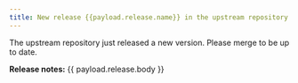 ```yaml
---
title: New release {{payload.release.name}} in the upstream repository {{ payload.repository.name }}.
---
```

The upstream repository just released a new version. Please merge to be up to date.

**Release notes:**
{{ payload.release.body }}
